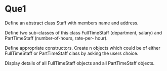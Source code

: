 # Que1

Define an abstract class Staff with members name and address.

Define two sub-classes of this class FullTimeStaff (department, salary) and PartTimeStaff (number-of-hours, rate-per- hour).

Define appropriate constructors. Create n objects which could be of either FullTimeStaff or PartTimeStaff class by asking the users choice.

Display details of all FullTimeStaff objects and all PartTimeStaff objects.

